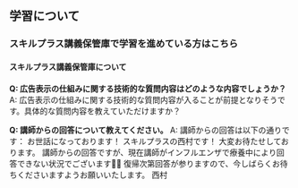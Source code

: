 ## 学習について
### スキルプラス講義保管庫で学習を進めている方はこちら
#### スキルプラス講義保管庫について

**Q: 広告表示の仕組みに関する技術的な質問内容はどのような内容でしょうか？**
A: 広告表示の仕組みに関する技術的な質問内容が入ることが前提となりそうです。具体的な質問内容を教えていただけますか？
  
**Q: 講師からの回答について教えてください。**
A: 講師からの回答は以下の通りです：
お世話になっております！
スキルプラスの西村です！
大変お待たせしております。
講師からの回答ですが、現在講師がインフルエンザで療養中により回答できない状況でございます🙇‍♂️
復帰次第回答が参りますので、今しばらくお待ちくださいますようお願いいたします。
西村
